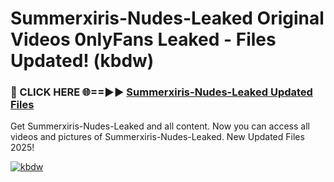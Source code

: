 # Summerxiris-Nudes-Leaked Original Videos 0nlyFans Leaked - Files Updated! (kbdw)

<h3>🔴 CLICK HERE 🌐==►► <a href="https://tinyurl.com/4mcuefdz" rel="nofollow">Summerxiris-Nudes-Leaked Updated Files</a></h3>

Get Summerxiris-Nudes-Leaked and all content. Now you can access all videos and pictures of Summerxiris-Nudes-Leaked. New Updated Files 2025!

[![kbdw](https://i.imgur.com/StAQSOY.gif)](https://tinyurl.com/4mcuefdz)
